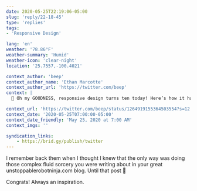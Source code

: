 ```yaml
---
date: 2020-05-25T22:19:06-05:00
slug: 'reply/22-18-45'
type: 'replies'
tags:
- 'Responsive Design'

lang: 'en'
weather: '78.86°F'
weather-summary: 'Humid'
weather-icon: 'clear-night'
location: '25.7557,-100.4021'

context_author: 'beep'
context_author_name: 'Ethan Marcotte'
context_author_url: 'https://twitter.com/beep'
context: |
  🦊 Oh my GOODNESS, responsive design turns ten today! Here’s how it happened, and who helped *make* it happen:‪https://ethanmarcotte.com/wrote/responsive-design-at-10/ …‬

context_url: 'https://twitter.com/beep/status/1264919155364503554?s=12'
context_date: '2020-05-25T07:00:00-05:00'
context_date_friendly: 'May 25, 2020 at 7:00 AM'
context_imgs: ''

syndication_links:
    - https://brid.gy/publish/twitter
---
```

I remember back them when I thought I knew that the only way was doing those complex fluid sorcery you were writing about in your great unstoppablerobotninja.com blog. Until that post 🤯

Congrats! Always an inspiration.  